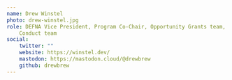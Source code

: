 ```yaml
---
name: Drew Winstel
photo: drew-winstel.jpg
role: DEFNA Vice President, Program Co-Chair, Opportunity Grants team, Code of
    Conduct team
social:
    twitter: ""
    website: https://winstel.dev/
    mastodon: https://mastodon.cloud/@drewbrew
    github: drewbrew
---
```

